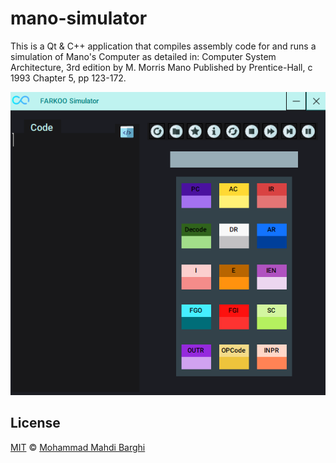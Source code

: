 # mano-simulator
This is a Qt &amp; C++ application that compiles assembly code for and runs a simulation of Mano's Computer as detailed in:  Computer System Architecture, 3rd edition by M. Morris Mano Published by Prentice-Hall, c 1993 Chapter 5, pp 123-172.

<img src="https://github.com/fark00/farkoo-Simulator/blob/master/simulator.png">


## License

[MIT](https://github.com/mmahdibarghi/mano-simulator/blob/main/LICENSE) © [Mohammad Mahdi Barghi](https://github.com/mmahdibarghi)

